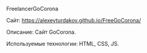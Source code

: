 FreelancerGoCorona

Сайт: https://alexeyturdakov.github.io/FreeGoCorona/

Описание: Сайт GoCorona.

Используемые технологии: HTML, CSS, JS.

